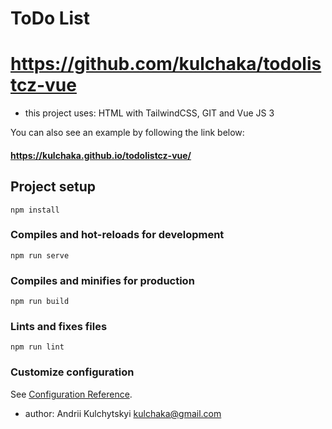 # ToDo List

# https://github.com/kulchaka/todolistcz-vue

- this project uses: HTML with TailwindCSS, GIT and Vue JS 3

You can also see an example by following the link below:

#### https://kulchaka.github.io/todolistcz-vue/

## Project setup

```
npm install
```

### Compiles and hot-reloads for development

```
npm run serve
```

### Compiles and minifies for production

```
npm run build
```

### Lints and fixes files

```
npm run lint
```

### Customize configuration

See [Configuration Reference](https://cli.vuejs.org/config/).

- author: Andrii Kulchytskyi <kulchaka@gmail.com>
